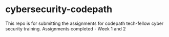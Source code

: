 # cybersecurity-codepath
This repo is for submitting the assignments for codepath tech-fellow cyber security training.
Assignments completed - Week 1 and 2
